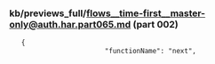 ### kb/previews_full/flows__time-first__master-only@auth.har.part065.md (part 002)

```md
   {
                        "functionName": "next",
         
```

```
